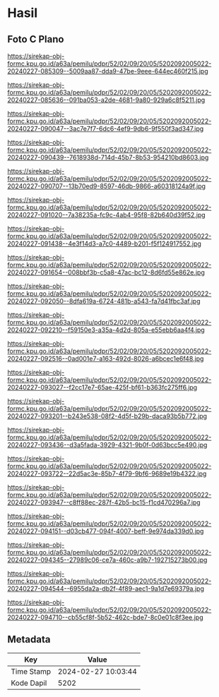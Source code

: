 # Hasil

## Foto C Plano

https://sirekap-obj-formc.kpu.go.id/a63a/pemilu/pdpr/52/02/09/20/05/5202092005022-20240227-085309--5009aa87-dda9-47be-9eee-644ec460f215.jpg

https://sirekap-obj-formc.kpu.go.id/a63a/pemilu/pdpr/52/02/09/20/05/5202092005022-20240227-085636--091ba053-a2de-4681-9a80-929a6c8f5211.jpg

https://sirekap-obj-formc.kpu.go.id/a63a/pemilu/pdpr/52/02/09/20/05/5202092005022-20240227-090047--3ac7e7f7-6dc6-4ef9-9db6-9f550f3ad347.jpg

https://sirekap-obj-formc.kpu.go.id/a63a/pemilu/pdpr/52/02/09/20/05/5202092005022-20240227-090439--7618938d-714d-45b7-8b53-954210bd8603.jpg

https://sirekap-obj-formc.kpu.go.id/a63a/pemilu/pdpr/52/02/09/20/05/5202092005022-20240227-090707--13b70ed9-8597-46db-9866-a60318124a9f.jpg

https://sirekap-obj-formc.kpu.go.id/a63a/pemilu/pdpr/52/02/09/20/05/5202092005022-20240227-091020--7a38235a-fc9c-4ab4-95f8-82b640d39f52.jpg

https://sirekap-obj-formc.kpu.go.id/a63a/pemilu/pdpr/52/02/09/20/05/5202092005022-20240227-091438--4e3f14d3-a7c0-4489-b201-f5f124917552.jpg

https://sirekap-obj-formc.kpu.go.id/a63a/pemilu/pdpr/52/02/09/20/05/5202092005022-20240227-091654--008bbf3b-c5a8-47ac-bc12-8d6fd55e862e.jpg

https://sirekap-obj-formc.kpu.go.id/a63a/pemilu/pdpr/52/02/09/20/05/5202092005022-20240227-092050--8dfa619a-6724-481b-a543-fa7d41fbc3af.jpg

https://sirekap-obj-formc.kpu.go.id/a63a/pemilu/pdpr/52/02/09/20/05/5202092005022-20240227-092210--f59150e3-a35a-4d2d-805a-e55ebb6aa4f4.jpg

https://sirekap-obj-formc.kpu.go.id/a63a/pemilu/pdpr/52/02/09/20/05/5202092005022-20240227-092516--0ad001e7-a163-492d-8026-a6bcec1e6f48.jpg

https://sirekap-obj-formc.kpu.go.id/a63a/pemilu/pdpr/52/02/09/20/05/5202092005022-20240227-093027--f2cc17e7-65ae-425f-bf61-b363fc275ff6.jpg

https://sirekap-obj-formc.kpu.go.id/a63a/pemilu/pdpr/52/02/09/20/05/5202092005022-20240227-093201--b243e538-08f2-4d5f-b29b-daca93b5b772.jpg

https://sirekap-obj-formc.kpu.go.id/a63a/pemilu/pdpr/52/02/09/20/05/5202092005022-20240227-093436--d3a5fada-3929-4321-9b0f-0d63bcc5e490.jpg

https://sirekap-obj-formc.kpu.go.id/a63a/pemilu/pdpr/52/02/09/20/05/5202092005022-20240227-093722--22d5ac3e-85b7-4f79-9bf6-9689e19b4322.jpg

https://sirekap-obj-formc.kpu.go.id/a63a/pemilu/pdpr/52/02/09/20/05/5202092005022-20240227-093947--c8ff88ec-287f-42b5-bc15-f1cd470296a7.jpg

https://sirekap-obj-formc.kpu.go.id/a63a/pemilu/pdpr/52/02/09/20/05/5202092005022-20240227-094151--d03cb477-094f-4007-beff-9e974da339d0.jpg

https://sirekap-obj-formc.kpu.go.id/a63a/pemilu/pdpr/52/02/09/20/05/5202092005022-20240227-094345--27989c06-ce7a-460c-a9b7-192715273b00.jpg

https://sirekap-obj-formc.kpu.go.id/a63a/pemilu/pdpr/52/02/09/20/05/5202092005022-20240227-094544--6955da2a-db2f-4f89-aec1-9a1d7e69379a.jpg

https://sirekap-obj-formc.kpu.go.id/a63a/pemilu/pdpr/52/02/09/20/05/5202092005022-20240227-094710--cb55cf8f-5b52-462c-bde7-8c0e01c8f3ee.jpg


## Metadata

| Key        | Value               |
| ---------- | ------------------- |
| Time Stamp | 2024-02-27 10:03:44 |
| Kode Dapil | 5202                |



